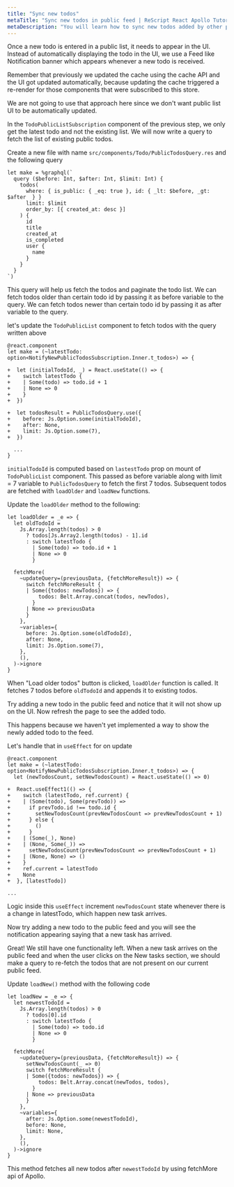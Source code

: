 ```yaml
---
title: "Sync new todos"
metaTitle: "Sync new todos in public feed | ReScript React Apollo Tutorial"
metaDescription: "You will learn how to sync new todos added by other people in the public feed by fetching older and newer data using GraphQL Queries"
---
```


Once a new todo is entered in a public list, it needs to appear in the UI. Instead of automatically displaying the todo in the UI, we use a Feed like Notification banner which appears whenever a new todo is received.

Remember that previously we updated the cache using the cache API and the UI got updated automatically, because updating the cache triggered a re-render for those components that were subscribed to this store.

We are not going to use that approach here since we don't want public list UI to be automatically updated.

In the `TodoPublicListSubscription` component of the previous step, we only get the latest todo and not the existing list. We will now write a query to fetch the list of existing public todos.

Create a new file with name `src/components/Todo/PublicTodosQuery.res` and the following query

<GithubLink link="https://github.com/hasura/learn-graphql/blob/master/tutorials/frontend/react-apollo-hooks/app-final/src/components/Todo/PublicTodosQuery.res" text="src/components/Todo/PublicTodosQuery.res" />

```reason
let make = %graphql(`
  query ($before: Int, $after: Int, $limit: Int) {
    todos(
      where: { is_public: { _eq: true }, id: { _lt: $before, _gt: $after  } }
      limit: $limit
      order_by: [{ created_at: desc }]
    ) {
      id
      title
      created_at
      is_completed
      user {
        name
      }
    }
  }
`)
```

This query will help us fetch the todos and paginate the todo list. We can fetch todos older than certain todo id by passing it as before variable to the query. We can fetch todos newer than certain todo id by passing it as after variable to the query.

let's update the `TodoPublicList` component to fetch todos with the query written above

```reason
@react.component
let make = (~latestTodo: option<NotifyNewPublicTodosSubscription.Inner.t_todos>) => {

+  let (initialTodoId, _) = React.useState(() => {
+    switch latestTodo {
+    | Some(todo) => todo.id + 1
+    | None => 0
+    }
+  })

+  let todosResult = PublicTodosQuery.use({
+    before: Js.Option.some(initialTodoId),
+    after: None,
+    limit: Js.Option.some(7),
+  })

  ...
}
```

`initialTodoId` is computed based on `lastestTodo` prop on mount of `TodoPublicList` component. This passed as before variable along with limit = 7 variable to `PublicTodosQuery` to fetch the first 7 todos. Subsequent todos are fetched with `loadOlder` and `loadNew` functions.

Update the `loadOlder` method to the following:

```
let loadOlder = _e => {
  let oldTodoId =
    Js.Array.length(todos) > 0
      ? todos[Js.Array2.length(todos) - 1].id
      : switch latestTodo {
        | Some(todo) => todo.id + 1
        | None => 0
        }

  fetchMore(
    ~updateQuery=(previousData, {fetchMoreResult}) => {
      switch fetchMoreResult {
      | Some({todos: newTodos}) => {
          todos: Belt.Array.concat(todos, newTodos),
        }
      | None => previousData
      }
    },
    ~variables={
      before: Js.Option.some(oldTodoId),
      after: None,
      limit: Js.Option.some(7),
    },
    (),
  )->ignore
}
```

When "Load older todos" button is clicked, `loadOlder` function is called. It fetches 7 todos before `oldTodoId` and appends it to existing todos.

Try adding a new todo in the public feed and notice that it will not show up on the UI. Now refresh the page to see the added todo.

This happens because we haven't yet implemented a way to show the newly added todo to the feed.

Let's handle that in `useEffect` for on update

```
@react.component
let make = (~latestTodo: option<NotifyNewPublicTodosSubscription.Inner.t_todos>) => {
  let (newTodosCount, setNewTodosCount) = React.useState(() => 0)

+  React.useEffect1(() => {
+    switch (latestTodo, ref.current) {
+    | (Some(todo), Some(prevTodo)) =>
+      if prevTodo.id !== todo.id {
+        setNewTodosCount(prevNewTodosCount => prevNewTodosCount + 1)
+      } else {
+        ()
+      }
+    | (Some(_), None)
+    | (None, Some(_)) =>
+      setNewTodosCount(prevNewTodosCount => prevNewTodosCount + 1)
+    | (None, None) => ()
+    }
+    ref.current = latestTodo
+    None
+  }, [latestTodo])

...

```

Logic inside this `useEffect` increment `newTodosCount` state whenever there is a change in latestTodo, which happen new task arrives.

Now try adding a new todo to the public feed and you will see the notification appearing saying that a new task has arrived.

Great! We still have one functionality left. When a new task arrives on the public feed and when the user clicks on the New tasks section, we should make a query to re-fetch the todos that are not present on our current public feed.

Update `loadNew()` method with the following code

```reason
let loadNew = _e => {
  let newestTodoId =
    Js.Array.length(todos) > 0
      ? todos[0].id
      : switch latestTodo {
        | Some(todo) => todo.id
        | None => 0
        }

  fetchMore(
    ~updateQuery=(previousData, {fetchMoreResult}) => {
      setNewTodosCount(_ => 0)
      switch fetchMoreResult {
      | Some({todos: newTodos}) => {
          todos: Belt.Array.concat(newTodos, todos),
        }
      | None => previousData
      }
    },
    ~variables={
      after: Js.Option.some(newestTodoId),
      before: None,
      limit: None,
    },
    (),
  )->ignore
}
```

This method fetches all new todos after `newestTodoId` by using fetchMore api of Apollo.
